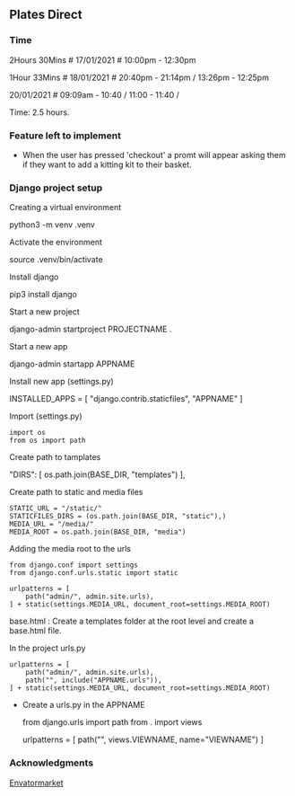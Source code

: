 ## Plates Direct

### Time

2Hours 30Mins # 17/01/2021 # 10:00pm - 12:30pm

1Hour 33Mins # 18/01/2021 # 20:40pm - 21:14pm / 13:26pm - 12:25pm

20/01/2021 # 09:09am - 10:40 / 11:00 - 11:40 / 

Time: 2.5 hours.

### Feature left to implement

- When the user has pressed 'checkout' a promt will appear asking them if they want to add a kitting kit to their basket.

### Django project setup

Creating a virtual environment

   python3 -m venv .venv

Activate the environment

   source .venv/bin/activate

Install django

   pip3 install django

Start a new project

   django-admin startproject PROJECTNAME .

Start a new app

   django-admin startapp APPNAME

Install new app (settings.py)

   INSTALLED_APPS = [
        "django.contrib.staticfiles",
        "APPNAME"
    ]

Import (settings.py)

    import os
    from os import path

Create path to tamplates

   "DIRS": [
            os.path.join(BASE_DIR, "templates")
    ],

Create path to static and media files

    STATIC_URL = "/static/"
    STATICFILES_DIRS = (os.path.join(BASE_DIR, "static"),)
    MEDIA_URL = "/media/"
    MEDIA_ROOT = os.path.join(BASE_DIR, "media")

Adding the media root to the urls

    from django.conf import settings
    from django.conf.urls.static import static

    urlpatterns = [
        path("admin/", admin.site.urls),
    ] + static(settings.MEDIA_URL, document_root=settings.MEDIA_ROOT)


base.html : Create a templates folder at the root level and create a base.html file.

In the project urls.py

    urlpatterns = [
        path("admin/", admin.site.urls),
        path("", include("APPNAME.urls")),
    ] + static(settings.MEDIA_URL, document_root=settings.MEDIA_ROOT)

- Create a urls.py in the APPNAME

    from django.urls import path
    from . import views

    urlpatterns = [
        path("", views.VIEWNAME, name="VIEWNAME")
    ] 


### Acknowledgments

[Envatormarket](https://themeforest.net/category/template-kits/elementor)